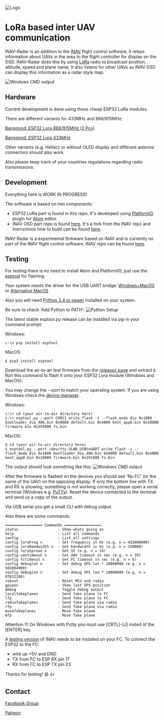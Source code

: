![Logo](https://github.com/mistyk/inavradar-ESP32/raw/master/docs/logo.png)

# LoRa based inter UAV communication

INAV-Radar is an addition to the [INAV](https://github.com/iNavFlight/inav) flight control software, it relays information about UAVs in the area to the flight controller for display on the OSD. INAV-Radar does this by using [LoRa](https://en.wikipedia.org/wiki/LoRa) radio to broadcast position, altitude, speed and plane name. It also listens for other UAVs so INAV OSD  can display this information as a radar style map.

![Windows CMD output](https://github.com/mistyk/inavradar-ESP32/raw/master/docs/osd.jpg)

## Hardware
Current development is done using these cheap ESP32 LoRa modules.

There are different variants for 433MHz and 868/915MHz:

[Banggood: ESP32 Lora 868/915MHz (2 Pcs)](https://www.banggood.com/de/2Pcs-Wemos-TTGO-LORA32-868915Mhz-ESP32-LoRa-OLED-0_96-Inch-Blue-Display-p-1239769.html?rmmds=search&cur_warehouse=CN)

[Banggood: ESP32 Lora 433MHz](https://www.banggood.com/de/Wemos-TTGO-LORA-SX1278-ESP32-0_96OLED-16-Mt-Bytes-128-Mt-bit-433Mhz-For-Arduino-p-1205930.html?rmmds=search&cur_warehouse=CN)

Other variants (e.g. Heltec) or without OLED display and different antenna connectors should also work.

Also please keep track of your countries regulations regarding radio transmissions.

## Development
Everything here is WORK IN PROGRESS!

The software is based on two components:
- ESP32 LoRa part is found in this repo.
It's developed using [PlatformIO](https://platformio.org/) plugin for [Atom](https://atom.io/) editor.
- INAV OSD part repo is found [here](https://github.com/mistyk/inavRC2).
It's a fork from the INAV repo and instructions how to build can be found [here](https://github.com/iNavFlight/inav/blob/master/docs/development/Building%20in%20Docker.md).

INAV-Radar is a experimental firmware based on INAV and is currently no part of the INAV flight control software. INAV repo can be found [here](https://github.com/iNavFlight/inav).

## Testing
For testing there is no need to install Atom and PlatformIO, just use the [esptool](https://github.com/espressif/esptool) for flashing.

Your system needs the driver for the USB UART bridge:
[Windows+MacOS](https://www.silabs.com/products/development-tools/software/usb-to-uart-bridge-vcp-drivers)
 or [Alternative MacOS](https://github.com/adrianmihalko/ch340g-ch34g-ch34x-mac-os-x-driver)

Also you will need [Python 3.4 or newer](https://www.python.org/downloads/) installed on your system.

Be sure to check 'Add Python to PATH':
![Python Setup](https://github.com/mistyk/inavradar-ESP32/raw/master/docs/python.png)


The latest stable esptool.py release can be installed via pip in your command prompt:

Windows:
```
c:\> pip install esptool
```

MacOS:
```
$ pip3 install esptool
```

Download the air-to-air test firmware from the [releases page](https://github.com/mistyk/inavradar-ESP32/releases)
and extract it. Run this command to flash it onto your ESP32 Lora module (Windows and MacOS):

You may change the --port to match your operating system. If you are using Windows check the [device manager](https://github.com/mistyk/inavradar-ESP32/raw/master/docs/devManager.PNG).

Windows:
```
c:\> cd (your air-to-air directory here)
c:\> esptool.py --port COM11 write_flash -z --flash_mode dio 0x1000 bootloader_dio_40m.bin 0x8000 default.bin 0xe000 boot_app0.bin 0x10000 firmware.bin 0x291000 fs.bin
```

MacOS:
```
$ cd (your air-to-air directory here)
$ esptool.py --port /dev/tty.SLAB_USBtoUART write_flash -z --flash_mode dio 0x1000 bootloader_dio_40m.bin 0x8000 default.bin 0xe000 boot_app0.bin 0x10000 firmware.bin 0x291000 fs.bin

```

The output should look something like this:
![Windows CMD output](https://github.com/mistyk/inavradar-ESP32/raw/master/docs/cmd.PNG)

After the firmware is flashed on the devices you should see 'No FC' (or the name of the UAV) on the opposing display.
If only the bottom line with TX and RX is showing, something is not working correctly, please open a serial terminal (Windows e.g. [PuTTy](https://www.chiark.greenend.org.uk/~sgtatham/putty/latest.html)). Reset the device connected to the terminal and send us a copy of the output.

Via USB serial you get a small CLI with debug output.

Also there are some commands:

```
================= Commands =================
status                  - Show whats going on
help                    - List all commands
config                  - List all settings
config loraFreq n       - Set frequency in Hz (e.g. n = 433000000)
config loraBandwidth n  - Set bandwidth in Hz (e.g. n = 250000)
config loraSpread n     - Set SF (e.g. n = 10)
config uavtimeout n     - Set UAV timeout in sec (e.g. n = 10)
config fctimeout n      - Set FC timeout in sec (e.g. n = 5)
config debuglat n       - Set debug GPS lat * 10000000 (e.g. n = 501004900)
config debuglon n       - Set debug GPS lon * 10000000 (e.g. n = 87632280)
reboot                  - Reset MCU and radio
gpspos                  - Show last GPS position
debug                   - Toggle debug output
localfakeplanes         - Send fake plane to FC
lfp                     - Send fake plane to FC
radiofakeplanes         - Send fake plane via radio
rfp                     - Send fake plane via radio
movefakeplanes          - Move fake plane
mfp                     - Move fake plane
```

Attention !!! On Windows with Putty you must use [CRTL]-[J] insted of the [ENTER] key.

A [testing version](https://github.com/mistyk/inavradar-ESP32/releases) of INAV needs to be installed on your FC.
To connect the ESP32 to the FC:
- wire up +5V and GND
- TX from FC to ESP RX pin 17
- RX from FC to ESP TX pin 23

Thanks for testing! 😄 👍

## Contact
[Facebook Group](https://www.facebook.com/groups/360607501179901/)

[Patreon](https://www.patreon.com/inavradar)
